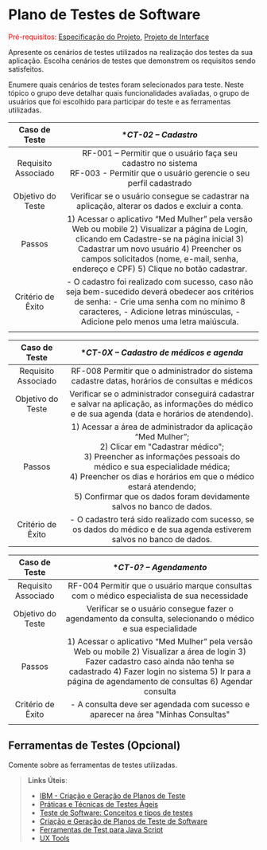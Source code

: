 # Plano de Testes de Software

<span style="color:red">Pré-requisitos: <a href="2-Especificação do Projeto.md"> Especificação do Projeto</a></span>, <a href="3-Projeto de Interface.md"> Projeto de Interface</a>

Apresente os cenários de testes utilizados na realização dos testes da sua aplicação. Escolha cenários de testes que demonstrem os requisitos sendo satisfeitos.

Enumere quais cenários de testes foram selecionados para teste. Neste tópico o grupo deve detalhar quais funcionalidades avaliadas, o grupo de usuários que foi escolhido para participar do teste e as ferramentas utilizadas.

| **Caso de Teste** 	| **CT-02 – Cadastro* 	|
|:---:	|:---:	|
|	Requisito Associado 	| RF-001 – Permitir que o usuário faça seu cadastro no sistema </br> RF-003 - Permitir que o usuário gerencie o seu perfil cadastrado | 
| Objetivo do Teste 	| Verificar se o usuário consegue se cadastrar na aplicação, alterar os dados e excluir a conta. |
| Passos 	| 1) Acessar o aplicativo “Med Mulher” pela versão Web ou mobile 2) Visualizar a página de Login, clicando em Cadastre-se na página inicial 3) Cadastrar um novo usuário 4) Preencher os campos solicitados (nome, e-mail, senha, endereço e CPF) 5) Clique no botão cadastrar. |
|Critério de Êxito | - O cadastro foi realizado com sucesso, caso não seja bem-sucedido deverá obedecer aos critérios de senha: - Crie uma senha com no mínimo 8 caracteres, - Adicione letras minúsculas, -Adicione pelo menos uma letra maiúscula. |
|  	|  	|


| **Caso de Teste** 	| **CT-0X – Cadastro de médicos e agenda* 	|
|:---:	|:---:	|
|	Requisito Associado 	| RF-008	Permitir que o administrador do sistema cadastre datas, horários de consultas e médicos | 
| Objetivo do Teste 	| Verificar se o administrador conseguirá cadastrar e salvar na aplicação, as informações do médico e de sua agenda (data e horários de atendendo).  |
| Passos 	| 1) Acessar a área de administrador da aplicação “Med Mulher”; </br> 2) Clicar em "Cadastrar médico"; </br> 3) Preencher as informações pessoais do médico e sua especialidade médica; </br> 4) Preencher os dias e horários em que o médico estará atendendo; </br> 5) Confirmar que os dados foram devidamente salvos no banco de dados. |
|Critério de Êxito | - O cadastro terá sido realizado com sucesso, se os dados do médico e de sua agenda estiverem salvos no banco de dados. |

| **Caso de Teste** 	| **CT-0? – Agendamento* 	|
|:---:	|:---:	|
|	Requisito Associado 	| RF-004	Permitir que o usuário marque consultas com o médico especialista de sua necessidade | 
| Objetivo do Teste 	| Verificar se o usuário consegue fazer o agendamento da consulta, selecionando o médico e sua especialidade |
| Passos 	| 1) Acessar o aplicativo “Med Mulher” pela versão Web ou mobile 2) Visualizar a área de login 3) Fazer cadastro caso ainda não tenha se cadastrado 4) Fazer login no sistema 5) Ir para a página de agendamento de consultas 6) Agendar consulta |
|Critério de Êxito | - A consulta deve ser agendada com sucesso e aparecer na área "Minhas Consultas" |
|  	|  	|


## Ferramentas de Testes (Opcional)

Comente sobre as ferramentas de testes utilizadas.
 
> **Links Úteis**:
> - [IBM - Criação e Geração de Planos de Teste](https://www.ibm.com/developerworks/br/local/rational/criacao_geracao_planos_testes_software/index.html)
> - [Práticas e Técnicas de Testes Ágeis](http://assiste.serpro.gov.br/serproagil/Apresenta/slides.pdf)
> -  [Teste de Software: Conceitos e tipos de testes](https://blog.onedaytesting.com.br/teste-de-software/)
> - [Criação e Geração de Planos de Teste de Software](https://www.ibm.com/developerworks/br/local/rational/criacao_geracao_planos_testes_software/index.html)
> - [Ferramentas de Test para Java Script](https://geekflare.com/javascript-unit-testing/)
> - [UX Tools](https://uxdesign.cc/ux-user-research-and-user-testing-tools-2d339d379dc7)
